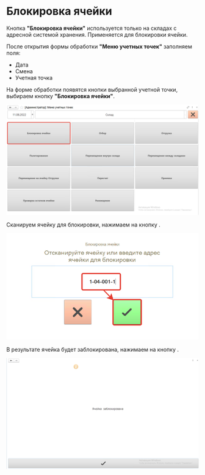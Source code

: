 # Блокировка ячейки

Кнопка **"Блокировка ячейки"** используется только на складах с адресной системой хранения. Применяется для блокировки ячейки.

После открытия формы обработки **"Меню учетных точек"** заполняем поля:

- Дата
- Смена
- Учетная точка
 
На форме обработки появятся кнопки выбранной учетной точки, выбираем кнопку **"Блокировка ячейки"**.
 
![1](BlokirovkaNaTCD.assets/1.png)
 
Сканируем ячейку для блокировки, нажимаем на кнопку .
 
![2](BlokirovkaNaTCD.assets/2.png)
 
В результате ячейка будет заблокирована, нажимаем на кнопку .
 
![3](BlokirovkaNaTCD.assets/3.png)